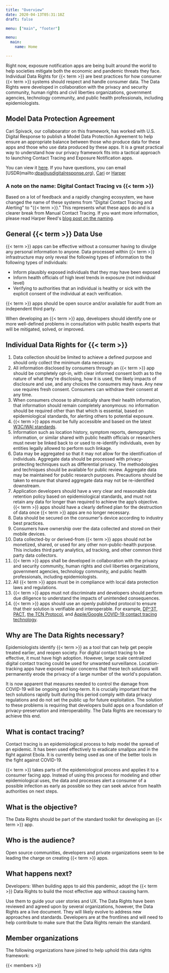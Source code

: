 ```yaml
---
title: "Overview"
date: 2020-04-13T05:31:18Z
draft: false

menu: ["main", "footer"]

menu: 
  main:
    name: Home

---
```


Right now, exposure notification apps are being built around the world to help societies mitigate both the economic and pandemic threats they face. Individual Data Rights for {{< term >}} are best practices for how consumer {{< term >}} systems should respect and handle consumer data. The Data Rights were developed in collaboration with the privacy and security community, human rights and civil liberties organizations, government agencies, technology community, and public health professionals, including epidemiologists. 

## Model Data Protection Agreement


Cari Spivack, our collaboarator on this framework, has worked with U.S. Digital Response to publish a Model Data Protection Agreement to help ensure an appropriate balance between those who produce data for these apps and those who use data produced by these apps. It is a great practical way to understand how our privacy framework fits into a tactical approach to launching Contact Tracing and Exposure Notification apps. 

You can view it [here](https://law.mit.edu/pub/modeldpaforgovernment/release/1). If you have questions, you can email [USDR(mailto:dpa@usdigitalresponse.org), [Cari](mailto:cari@usdigitalresponse.org) or [Harper](mailto:harper@modest.com)

### A note on the name: Digital Contact Tracing vs {{< term >}}

Based on a lot of feedback and a rapidly changing ecosystem, we have changed the name of these systems from "Digital Contact Tracing and Alerting" to "{{< term >}}." This  represents what these apps do and is a clearer break from Manual Contact Tracing. If you want more information, please read Harper Reed's [blog post on the naming](https://harper.blog/2020/04/22/digital-contact-tracing-and-alerting-vs-exposure-alerting/). 

## General {{< term >}} Data Use

{{< term >}} apps can be effective without a consumer having to divulge any personal information to anyone. Data processed within {{< term >}} infrastructure may only reveal the following types of information to the following types of individuals:

  * Inform plausibly exposed individuals that they may have been exposed
  * Inform health officials of high level trends in exposure (not individual level)
  * Verifying to authorities that an individual is healthy or sick with the explicit consent of the individual at each verification.

{{< term >}} apps should be open source and/or available for audit from an independent third party.

When developing an {{< term >}} app, developers should identify one or more well-defined problems in consultation with public health experts that will be mitigated, solved, or improved.

## Individual Data Rights for {{< term >}}

<div class="rights">

  1. Data collection should be limited to achieve a defined purpose and should only collect the minimum data necessary. 
  2. All information disclosed by consumers through an {{< term >}} app should be completely opt-in, with clear informed consent both as to the nature of what they're disclosing, how it is used, the likely impacts of disclosure and use, and any choices the consumers may have. Any new use requires fresh consent. Consumers can withdraw their consent at any time.
  3. When consumers choose to altruistically share their health information, that information should remain completely anonymous: no information should be required other than that which is essential, based on epidemiological standards, for alerting others to potential exposure. 
  4. {{< term >}} apps must be fully accessible and based on the latest [W3C/WAI standards](https://www.w3.org/WAI/standards-guidelines/mobile/).
  5. Information such as location history, symptom reports, demographic information, or similar shared with public health officials or researchers must never be linked back to or used to re-identify individuals, even by entities legally allowed to perform such linkage. 
  6. Data may be aggregated so that it may not allow for the identification of individuals. Aggregate data should be processed with privacy-protecting techniques such as differential privacy. The methodologies and techniques should be available for public review. Aggregate data may be maintained for public research purposes. Precautions should be taken to ensure that shared aggregate data may not be re-identified downstream.
  7. Application developers should have a very clear and reasonable data retention policy based on epidemiological standards, and must not retain any data for longer than required to achieve the app’s objective. {{< term >}} apps should have a clearly defined plan for the destruction of data once {{< term >}} apps are no longer necessary.
  8. Data should be secured on the consumer's device according to industry best practices.
  9. Consumers have ownership over the data collected and stored on their mobile devices. 
  10. Data collected-by or derived-from {{< term >}} apps should not be monetized, shared, or used for any other non-public-health purpose. This includes third party analytics, ad tracking, and other common third party data collectors. 
  11. {{< term >}} apps shall be developed in collaboration with the privacy and security community, human rights and civil liberties organizations, government agencies, technology community, and public health professionals, including epidemiologists.
  12. All {{< term >}} apps must be in compliance with local data protection laws and regulations.
  13. {{< term >}} apps must not discriminate and developers should perform due diligence to understand the impacts of unintended consequences. 
  14. {{< term >}} apps should use an openly published protocol to ensure that their solution is verifiable and interoperable. For example, [DP^3T](https://github.com/DP-3T/), [PACT](https://pact.mit.edu/), [the TCN Protocol](https://github.com/TCNCoalition/TCN), and [Apple/Google COVID-19 contact tracing technology](https://www.apple.com/newsroom/2020/04/apple-and-google-partner-on-covid-19-contact-tracing-technology/). 

</div>

## Why are The Data Rights necessary?

Epidemiologists identify {{< term >}} as a tool that can help get people treated earlier, and reopen society. For digital contact tracing to be effective, it must have high adoption. However, large scale centralized digital contact tracing could be used for unwanted surveillance. Location-tracking apps have exposed major concerns that these tech solutions will permanently erode the privacy of a large number of the world's population.

It is now apparent that measures needed to control the damage from COVID-19 will be ongoing and long-term. It is crucially important that the tech solutions rapidly built during this period comply with data privacy regulations and do not set the public up for future exploitation. The solution to these problems is requiring that developers build apps on a foundation of privacy-preservation and interoperability. The Data  Rights are necessary to achieve this end.

## What is contact tracing?

Contact tracing is an epidemiological process to help model the spread of an epidemic. It has been used effectively to eradicate smallpox and in the fight against Ebola. It is currently being used as one of the better tools in the fight against COVID-19. 

{{< term >}} takes parts of the epidemiological process and applies it to a consumer facing app. Instead of using this process for modeling and other epidemiological uses, the data and processes alert a consumer of a possible infection as early as possible so they can seek advice from health authorities on next steps.

## What is the objective?

The Data Rights should be part of the standard toolkit for developing an {{< term >}} app. 

## Who is the audience?

Open source communities, developers and private organizations seem to be leading the charge on creating {{< term >}} apps. 

## What happens next? 

Developers: When building apps to aid this pandemic, adopt the {{< term >}} Data Rights to build the most effective app without causing harm.

Use them to guide your user stories and UX. The Data Rights have been reviewed and agreed upon by several organizations, however, the Data Rights are a live document. They will likely evolve to address new approaches and standards. Developers are at the frontlines and will need to help contribute to make sure that the Data Rights remain the standard.

## Member organizations

The following organizations have joined to help uphold this data rights framework:


{{< members  >}}
